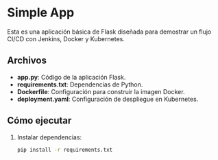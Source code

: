 # Simple App

Esta es una aplicación básica de Flask diseñada para demostrar un flujo CI/CD con Jenkins, Docker y Kubernetes.

## Archivos

- **app.py**: Código de la aplicación Flask.
- **requirements.txt**: Dependencias de Python.
- **Dockerfile**: Configuración para construir la imagen Docker.
- **deployment.yaml**: Configuración de despliegue en Kubernetes.

## Cómo ejecutar

1. Instalar dependencias:
   ```bash
   pip install -r requirements.txt
